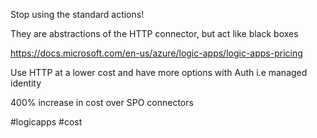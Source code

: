 Stop using the standard actions!

They are abstractions of the HTTP connector, but act like black boxes

https://docs.microsoft.com/en-us/azure/logic-apps/logic-apps-pricing

Use HTTP at a lower cost and have more options with Auth i.e managed identity

400% increase in cost over SPO connectors

#logicapps #cost